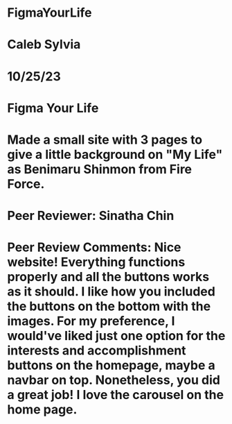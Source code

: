 # FigmaYourLife

# Caleb Sylvia
# 10/25/23
# Figma Your Life
# Made a small site with 3 pages to give a little background on "My Life" as Benimaru Shinmon from Fire Force. 
# Peer Reviewer: Sinatha Chin
# Peer Review Comments: Nice website! Everything functions properly and all the buttons works as it should. I like how you included the buttons on the bottom with the images. For my preference, I would've liked just one option for the interests and accomplishment buttons on the homepage, maybe a navbar on top. Nonetheless, you did a great job! I love the carousel on the home page. 
